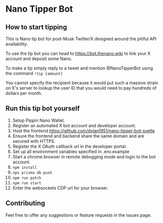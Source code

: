 # Nano Tipper Bot

## How to start tipping

This is Nano tip bot for post-Musk Twitter/X designed around the pitiful API availability.

To use the tip bot you can head to https://bot.thenano.wiki to link your X account and deposit some Nano.

To make a tip simply reply to a tweet and mention @NanoTipperBot using the command `!tip [amount]`

You cannot specify the recipient because it would put such a massive strain on X's server to lookup the user ID that you would need to pay hundreds of dollars per month.

## Run this tip bot yourself

1. Setup Pippin Nano Wallet.
2. Register an automated X bot account and developer account.
3. Host the frontend https://github.com/dylan1951/nano-tipper-bot-svelte
4. Ensure the frontend and backend share the same domain and are secured with HTTPS.
5. Register the X OAuth callback url in the developer portal.
6. Set up all environment variables specified in .env.example 
7. Start a chrome browser in remote debugging mode and login to the bot account.
8. `npm install`
9. `npx prisma db push`
10. `npm run patch`
11. `npm run start`
12. Enter the websockets CDP url for your browser.

## Contributing

Feel free to offer any suggestions or feature requests in the issues page.